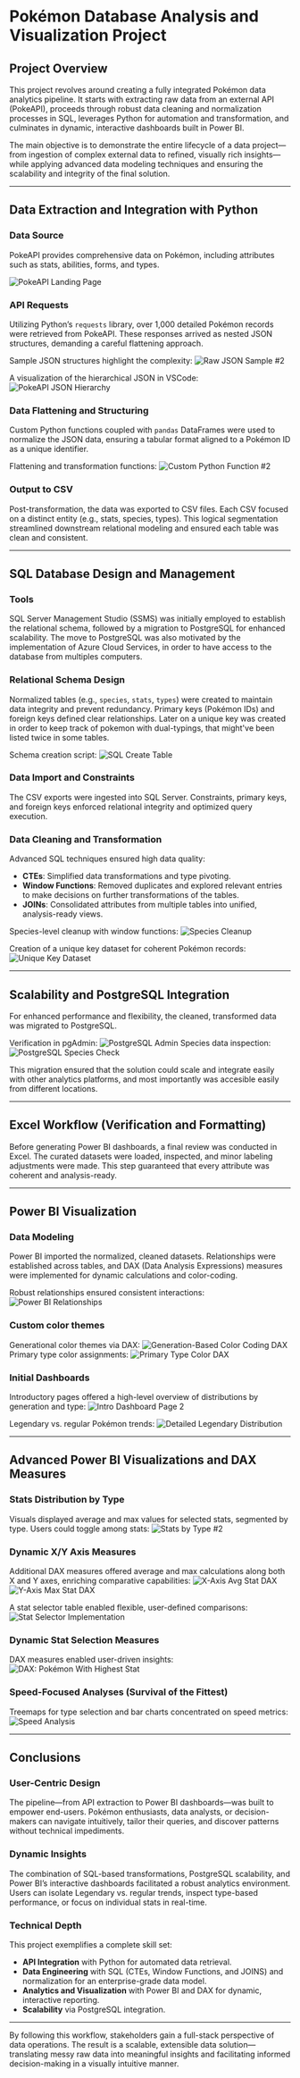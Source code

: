 # Pokémon Database Analysis and Visualization Project

## Project Overview
This project revolves around creating a fully integrated Pokémon data analytics pipeline. It starts with extracting raw data from an external API (PokeAPI), proceeds through robust data cleaning and normalization processes in SQL, leverages Python for automation and transformation, and culminates in dynamic, interactive dashboards built in Power BI.

The main objective is to demonstrate the entire lifecycle of a data project—from ingestion of complex external data to refined, visually rich insights—while applying advanced data modeling techniques and ensuring the scalability and integrity of the final solution.

---

## Data Extraction and Integration with Python

### Data Source
PokeAPI provides comprehensive data on Pokémon, including attributes such as stats, abilities, forms, and types.

![PokeAPI Landing Page](./screenshots/pokeapi_landing.png)

### API Requests
Utilizing Python’s `requests` library, over 1,000 detailed Pokémon records were retrieved from PokeAPI. These responses arrived as nested JSON structures, demanding a careful flattening approach.

Sample JSON structures highlight the complexity:
![Raw JSON Sample #2](./screenshots/pokeapi_sample_2.png)

A visualization of the hierarchical JSON in VSCode:
![PokeAPI JSON Hierarchy](./screenshots/pokeapi_json_structure.png)

### Data Flattening and Structuring
Custom Python functions coupled with `pandas` DataFrames were used to normalize the JSON data, ensuring a tabular format aligned to a Pokémon ID as a unique identifier.

Flattening and transformation functions:
![Custom Python Function #2](./screenshots/python_custom_function_2.png)

### Output to CSV
Post-transformation, the data was exported to CSV files. Each CSV focused on a distinct entity (e.g., stats, species, types). This logical segmentation streamlined downstream relational modeling and ensured each table was clean and consistent.

---

## SQL Database Design and Management

### Tools
SQL Server Management Studio (SSMS) was initially employed to establish the relational schema, followed by a migration to PostgreSQL for enhanced scalability. The move to PostgreSQL was also motivated by the implementation of Azure Cloud Services, in order to have access to the database from multiples computers.

### Relational Schema Design
Normalized tables (e.g., `species`, `stats`, `types`) were created to maintain data integrity and prevent redundancy. Primary keys (Pokémon IDs) and foreign keys defined clear relationships. Later on a unique key was created in order to keep track of pokemon with dual-typings, that might've been listed twice in some tables.

Schema creation script:
![SQL Create Table](./screenshots/sql_CreateTable.png)

### Data Import and Constraints
The CSV exports were ingested into SQL Server. Constraints, primary keys, and foreign keys enforced relational integrity and optimized query execution.

### Data Cleaning and Transformation
Advanced SQL techniques ensured high data quality:

- **CTEs**: Simplified data transformations and type pivoting.
- **Window Functions**: Removed duplicates and explored relevant entries to make decisions on further transformations of the tables.
- **JOINs**: Consolidated attributes from multiple tables into unified, analysis-ready views.

Species-level cleanup with window functions:
![Species Cleanup](./screenshots/sql_species_cleanup.png)

Creation of a unique key dataset for coherent Pokémon records:
![Unique Key Dataset](./screenshots/sql_unique_key.png)

---

## Scalability and PostgreSQL Integration
For enhanced performance and flexibility, the cleaned, transformed data was migrated to PostgreSQL.

Verification in pgAdmin:
![PostgreSQL Admin](./screenshots/sql_pg_admin.png)
Species data inspection:
![PostgreSQL Species Check](./screenshots/sql_pgadmin_species.png)

This migration ensured that the solution could scale and integrate easily with other analytics platforms, and most importantly was accesible easily from different locations.

---

## Excel Workflow (Verification and Formatting)
Before generating Power BI dashboards, a final review was conducted in Excel. The curated datasets were loaded, inspected, and minor labeling adjustments were made. This step guaranteed that every attribute was coherent and analysis-ready.

---

## Power BI Visualization

### Data Modeling
Power BI imported the normalized, cleaned datasets. Relationships were established across tables, and DAX (Data Analysis Expressions) measures were implemented for dynamic calculations and color-coding.

Robust relationships ensured consistent interactions:
![Power BI Relationships](./screenshots/pbi_relationships.png)

### Custom color themes

Generational color themes via DAX:
![Generation-Based Color Coding DAX](./screenshots/pbi_GenerationsColorCode_DAX.png)
Primary type color assignments:
![Primary Type Color DAX](./screenshots/pbi_PrimaryTypeColor_DAX.png)

### Initial Dashboards
Introductory pages offered a high-level overview of distributions by generation and type:
![Intro Dashboard Page 2](./screenshots/pbi_Intro_2.png)

Legendary vs. regular Pokémon trends:
![Detailed Legendary Distribution](./screenshots/pbi_Legendary_2.png)


---

## Advanced Power BI Visualizations and DAX Measures

### Stats Distribution by Type
Visuals displayed average and max values for selected stats, segmented by type. Users could toggle among stats:
![Stats by Type #2](./screenshots/pbi_StatsByType_2.png)

### Dynamic X/Y Axis Measures
Additional DAX measures offered average and max calculations along both X and Y axes, enriching comparative capabilities:
![X-Axis Avg Stat DAX](./screenshots/pbi_XAvgDynamicStat_DAX.png)
![Y-Axis Max Stat DAX](./screenshots/pbi_YMaxDynamicStat_DAX.png)

A stat selector table enabled flexible, user-defined comparisons:
![Stat Selector Implementation](./screenshots/pbi_XStatSelector_DAX.png)

### Dynamic Stat Selection Measures
DAX measures enabled user-driven insights:
![DAX: Pokémon With Highest Stat](./screenshots/pbi_PokemonWithHighestStat_DAX.png)

### Speed-Focused Analyses (Survival of the Fittest)
Treemaps for type selection and bar charts concentrated on speed metrics:
![Speed Analysis](./screenshots/pbi_SurvivalOfTheFittest_DAX.png)

---

## Conclusions

### User-Centric Design
The pipeline—from API extraction to Power BI dashboards—was built to empower end-users. Pokémon enthusiasts, data analysts, or decision-makers can navigate intuitively, tailor their queries, and discover patterns without technical impediments.

### Dynamic Insights
The combination of SQL-based transformations, PostgreSQL scalability, and Power BI’s interactive dashboards facilitated a robust analytics environment. Users can isolate Legendary vs. regular trends, inspect type-based performance, or focus on individual stats in real-time.

### Technical Depth
This project exemplifies a complete skill set:
- **API Integration** with Python for automated data retrieval.
- **Data Engineering** with SQL (CTEs, Window Functions, and JOINS) and normalization for an enterprise-grade data model.
- **Analytics and Visualization** with Power BI and DAX for dynamic, interactive reporting.
- **Scalability** via PostgreSQL integration.

---

By following this workflow, stakeholders gain a full-stack perspective of data operations. The result is a scalable, extensible data solution—translating messy raw data into meaningful insights and facilitating informed decision-making in a visually intuitive manner.
